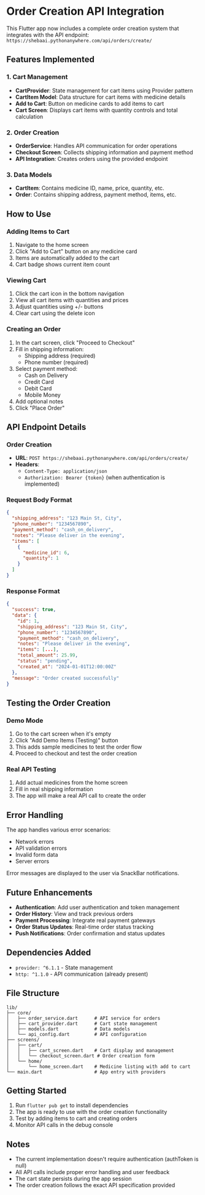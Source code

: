 # Order Creation API Integration

This Flutter app now includes a complete order creation system that integrates with the API endpoint: `https://shebaai.pythonanywhere.com/api/orders/create/`

## Features Implemented

### 1. Cart Management
- **CartProvider**: State management for cart items using Provider pattern
- **CartItem Model**: Data structure for cart items with medicine details
- **Add to Cart**: Button on medicine cards to add items to cart
- **Cart Screen**: Displays cart items with quantity controls and total calculation

### 2. Order Creation
- **OrderService**: Handles API communication for order operations
- **Checkout Screen**: Collects shipping information and payment method
- **API Integration**: Creates orders using the provided endpoint

### 3. Data Models
- **CartItem**: Contains medicine ID, name, price, quantity, etc.
- **Order**: Contains shipping address, payment method, items, etc.

## How to Use

### Adding Items to Cart
1. Navigate to the home screen
2. Click "Add to Cart" button on any medicine card
3. Items are automatically added to the cart
4. Cart badge shows current item count

### Viewing Cart
1. Click the cart icon in the bottom navigation
2. View all cart items with quantities and prices
3. Adjust quantities using +/- buttons
4. Clear cart using the delete icon

### Creating an Order
1. In the cart screen, click "Proceed to Checkout"
2. Fill in shipping information:
   - Shipping address (required)
   - Phone number (required)
3. Select payment method:
   - Cash on Delivery
   - Credit Card
   - Debit Card
   - Mobile Money
4. Add optional notes
5. Click "Place Order"

## API Endpoint Details

### Order Creation
- **URL**: `POST https://shebaai.pythonanywhere.com/api/orders/create/`
- **Headers**: 
  - `Content-Type: application/json`
  - `Authorization: Bearer {token}` (when authentication is implemented)

### Request Body Format
```json
{
  "shipping_address": "123 Main St, City",
  "phone_number": "1234567890",
  "payment_method": "cash_on_delivery",
  "notes": "Please deliver in the evening",
  "items": [
    {
      "medicine_id": 6,
      "quantity": 1
    }
  ]
}
```

### Response Format
```json
{
  "success": true,
  "data": {
    "id": 1,
    "shipping_address": "123 Main St, City",
    "phone_number": "1234567890",
    "payment_method": "cash_on_delivery",
    "notes": "Please deliver in the evening",
    "items": [...],
    "total_amount": 25.99,
    "status": "pending",
    "created_at": "2024-01-01T12:00:00Z"
  },
  "message": "Order created successfully"
}
```

## Testing the Order Creation

### Demo Mode
1. Go to the cart screen when it's empty
2. Click "Add Demo Items (Testing)" button
3. This adds sample medicines to test the order flow
4. Proceed to checkout and test the order creation

### Real API Testing
1. Add actual medicines from the home screen
2. Fill in real shipping information
3. The app will make a real API call to create the order

## Error Handling

The app handles various error scenarios:
- Network errors
- API validation errors
- Invalid form data
- Server errors

Error messages are displayed to the user via SnackBar notifications.

## Future Enhancements

- **Authentication**: Add user authentication and token management
- **Order History**: View and track previous orders
- **Payment Processing**: Integrate real payment gateways
- **Order Status Updates**: Real-time order status tracking
- **Push Notifications**: Order confirmation and status updates

## Dependencies Added

- `provider: ^6.1.1` - State management
- `http: ^1.1.0` - API communication (already present)

## File Structure

```
lib/
├── core/
│   ├── order_service.dart      # API service for orders
│   ├── cart_provider.dart      # Cart state management
│   ├── models.dart             # Data models
│   └── api_config.dart         # API configuration
├── screens/
│   ├── cart/
│   │   ├── cart_screen.dart    # Cart display and management
│   │   └── checkout_screen.dart # Order creation form
│   └── home/
│       └── home_screen.dart    # Medicine listing with add to cart
└── main.dart                   # App entry with providers
```

## Getting Started

1. Run `flutter pub get` to install dependencies
2. The app is ready to use with the order creation functionality
3. Test by adding items to cart and creating orders
4. Monitor API calls in the debug console

## Notes

- The current implementation doesn't require authentication (authToken is null)
- All API calls include proper error handling and user feedback
- The cart state persists during the app session
- The order creation follows the exact API specification provided
